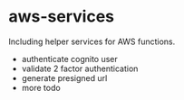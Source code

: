 # aws-services
Including helper services for AWS functions.
* authenticate cognito user
* validate 2 factor authentication
* generate presigned url
* more todo
